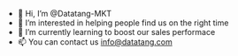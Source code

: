 - 👋 Hi, I’m @Datatang-MKT
- 👀 I’m interested in helping people find us on the right time
- 🌱 I’m currently learning to boost our sales performace 
- 📫 You can contact us info@datatang.com

<!---
Datatang-MKT/Datatang-MKT is a ✨ special ✨ repository because its `README.md` (this file) appears on your GitHub profile.
You can click the Preview link to take a look at your changes.
--->
